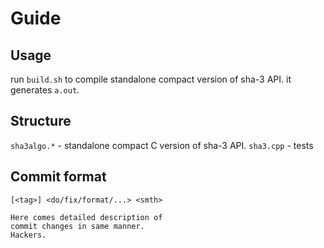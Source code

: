 # Guide
## Usage
run `build.sh` to compile standalone compact version of sha-3 API.
it generates `a.out`.

## Structure
`sha3algo.*` - standalone compact C version of sha-3 API.
`sha3.cpp` - tests

## Commit format
```
[<tag>] <do/fix/format/...> <smth>

Here comes detailed description of
commit changes in same manner.
Hackers.
```